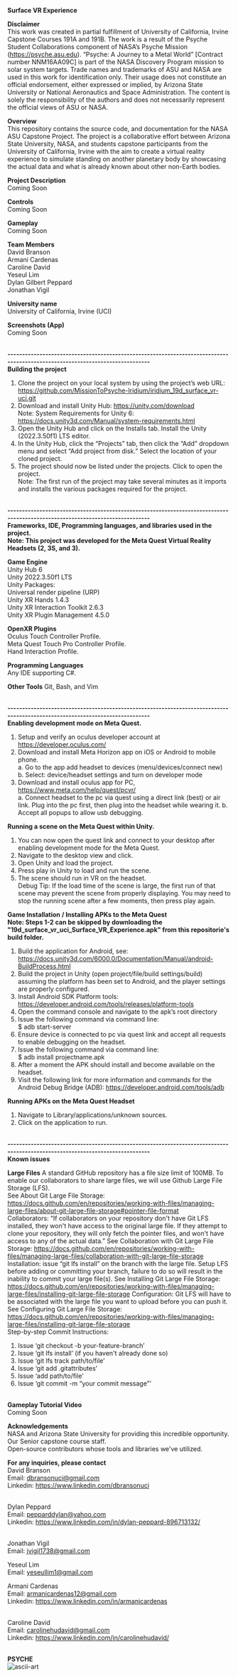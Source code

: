 **Surface VR Experience** <br>

**Disclaimer** <br>
This work was created in partial fulfillment of University of California, Irvine Capstone Courses 191A and 191B. The work is a result of the Psyche Student Collaborations component of NASA’s Psyche Mission (https://psyche.asu.edu). “Psyche: A Journey to a Metal World” [Contract number NNM16AA09C] is part of the NASA Discovery Program mission to solar system targets. Trade names and trademarks of ASU and NASA are used in this work for identification only. Their usage does not constitute an official endorsement, either expressed or implied, by Arizona State University or National Aeronautics and Space Administration. The content is solely the responsibility of the authors and does not necessarily represent the official views of ASU or NASA. <br>

**Overview** <br>
This repository contains the source code, and documentation for the NASA ASU Capstone Project. The project is a collaborative effort between Arizona State University, NASA, and students capstone participants from the University of California, Irvine with the aim to create a virtual reality experience to simulate standing on another planetary body by showcasing the actual data and what is already known about other non-Earth bodies.

**Project Description** <br>
Coming Soon <br>

**Controls** <br>
Coming Soon <br>

**Gameplay** <br>
Coming Soon <br>

**Team Members** <br>
David Branson <br>
Armani Cardenas <br>
Caroline David <br>
Yeseul Lim <br>
Dylan Gilbert Peppard <br>
Jonathan Vigil <br>

**University name** <br>
University of California, Irvine (UCI)

**Screenshots (App)** <br>
Coming Soon <br><br>

**-----------------------------------------------------------------------------------------------------------------------------** <br>
**Building the project** <br>

1. Clone the project on your local system by using the project’s web URL: https://github.com/MissionToPsyche-Iridium/iridium_19d_surface_vr-uci.git <br>
2. Download and install Unity Hub: https://unity.com/download <br>
Note: System Requirements for Unity 6: https://docs.unity3d.com/Manual/system-requirements.html <br>
3. Open the Unity Hub and click on the Installs tab. Install the Unity (2022.3.50f1) LTS editor. <br>
4. In the Unity Hub, click the “Projects” tab, then click the “Add” dropdown menu and select “Add project from disk.” Select the location of your cloned project. <br>
5. The project should now be listed under the projects. Click to open the project. <br>
Note: The first run of the project may take several minutes as it imports and installs the various packages required for the project. <br><br>

**-----------------------------------------------------------------------------------------------------------------------------** <br>
**Frameworks, IDE, Programming languages, and libraries used in the project.** <br>
**Note: This project was developed for the Meta Quest Virtual Reality Headsets (2, 3S, and 3).** <br>

**Game Engine** <br>
Unity Hub 6 <br>
Unity 2022.3.50f1 LTS <br>
Unity Packages: <br>
Universal render pipeline (URP) <br>
Unity XR Hands 1.4.3 <br>
Unity XR Interaction Toolkit 2.6.3 <br>
Unity XR Plugin Management 4.5.0 <br>

**OpenXR Plugins** <br>
Oculus Touch Controller Profile. <br>
Meta Quest Touch Pro Controller Profile. <br>
Hand Interaction Profile. <br>

**Programming Languages** <br>
Any IDE supporting C#. <br>

**Other Tools**
Git, Bash, and Vim <br><br>

**-----------------------------------------------------------------------------------------------------------------------------** <br>
**Enabling development mode on Meta Quest.**
1. Setup and verify an oculus developer account at https://developer.oculus.com/ <br>
2. Download and install Meta Horizon app on iOS or Android to mobile phone. <br>
a. Go to the app add headset to devices (menu/devices/connect new) <br>
b. Select: device/headset settings and turn on developer mode <br>
3. Download and install oculus app for PC, https://www.meta.com/help/quest/pcvr/ <br>
a. Connect headset to the pc via quest using a direct link (best) or air link. Plug into the pc first, then plug into the headset while wearing it.
b. Accept all popups to allow usb debugging. <br>

**Running a scene on the Meta Quest within Unity.** <br>
1. You can now open the quest link and connect to your desktop after enabling development mode for the Meta Quest.<br>
2. Navigate to the desktop view and click. <br>
3. Open Unity and load the project.<br>
4. Press play in Unity to load and run the scene. <br>
5. The scene should run in VR on the headset.<br>
Debug Tip: If the load time of the scene is large, the first run of that scene may prevent the scene from properly displaying. You may need to stop the running scene after a few moments, then press play again. <br>

**Game Installation / Installing APKs to the Meta Quest** <br>
**Note: Steps 1-2 can be skipped by downloading the "19d_surface_vr_uci_Surface_VR_Experience.apk" from this repositorie's build folder.**
1. Build the application for Android, see: https://docs.unity3d.com/6000.0/Documentation/Manual/android-BuildProcess.html <br>
2. Build the project in Unity (open project/file/build settings/build) assuming the platform has been set to Android, and the player settings are properly configured. <br>
3. Install Android SDK Platform tools: https://developer.android.com/tools/releases/platform-tools<br>
4. Open the command console and navigate to the apk’s root directory <br>
5. Issue the following command via command line: <br>
$ adb start-server<br>
6. Ensure device is connected to pc via quest link and accept all requests to enable debugging on the headset.<br>
7. Issue the following command via command line: <br>
$ adb install projectname.apk<br>
8. After a moment the APK should install and become available on the headset.<br>
9. Visit the following link for more information and commands for the Android Debug Bridge (ADB): https://developer.android.com/tools/adb <br>

**Running APKs on the Meta Quest Headset** <br>
1. Navigate to Library/applications/unknown sources. <br>
2. Click on the application to run. <br><br>


**-----------------------------------------------------------------------------------------------------------------------------** <br>
**Known issues** <br>

**Large Files**
A standard GitHub repository has a file size limit of 100MB. To enable our collaborators to share large files, we will use Github Large File Storage (LFS). <br>
See About Git Large File Storage: https://docs.github.com/en/repositories/working-with-files/managing-large-files/about-git-large-file-storage#pointer-file-format <br>
Collaborators: “If collaborators on your repository don't have Git LFS installed, they won't have access to the original large file. If they attempt to clone your repository, they will only fetch the pointer files, and won't have access to any of the actual data.” See Collaboration with Git Large File Storage: https://docs.github.com/en/repositories/working-with-files/managing-large-files/collaboration-with-git-large-file-storage <br>
Installation: issue “git lfs install” on the branch with the large file. Setup LFS before adding or committing your branch, failure to do so will result in the inability to commit your large file(s). See Installing Git Large File Storage: https://docs.github.com/en/repositories/working-with-files/managing-large-files/installing-git-large-file-storage
Configuration: Git LFS will have to be associated with the large file you want to upload before you can push it. See Configuring Git Large File Storage: https://docs.github.com/en/repositories/working-with-files/managing-large-files/installing-git-large-file-storage <br>
Step-by-step Commit Instructions:
1. Issue ‘git checkout -b your-feature-branch’ <br>
2. Issue ‘git lfs install’ (if you haven't already done so) <br>
2. Issue ‘git lfs track path/to/file’ <br>
3. Issue ‘git add .gitattributes’ <br>
4. Issue ‘add path/to/file’ <br>
5. Issue ‘git commit -m “your commit message”’ <br><br>

**Gameplay Tutorial Video** <br>
Coming Soon <br>

**Acknowledgements** <br>
NASA and Arizona State University for providing this incredible opportunity. <br>
Our Senior capstone course staff. <br>
Open-source contributors whose tools and libraries we've utilized. <br>

**For any inquiries, please contact** <br>
David Branson <br>
Email:      dbransonuci@gmail.com <br>
Linkedin: https://www.linkedin.com/dbransonuci <br><br>

Dylan Peppard <br>
Email:      pepparddylan@yahoo.com <br>
Linkedin: https://www.linkedin.com/in/dylan-peppard-896713132/ <br><br>

Jonathan Vigil <br>
Email:      jvigil1738@gmail.com <br>

Yeseul Lim <br>
Email:      yeseullim1@gmail.com <br>

Armani Cardenas <br>
Email:      armanicardenas12@gmail.com <br>
Linkedin: https://www.linkedin.com/in/armanicardenas <br><br>

Caroline David <br>
Email:      carolinehudavid@gmail.com <br>
Linkedin: https://www.linkedin.com/in/carolinehudavid/ <br><br>

**PSYCHE** <br>
![ascii-art](https://github.com/user-attachments/assets/c1ce6681-3cf1-4fed-b103-555c487d8520)


